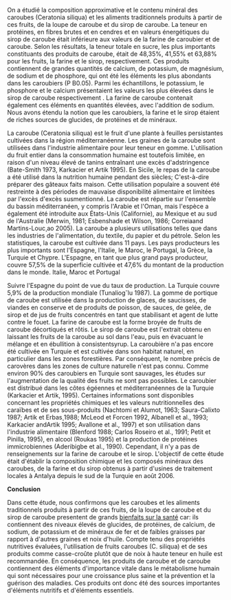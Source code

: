 On a étudié la composition approximative et le contenu minéral des caroubes (Ceratonia siliqua) et les aliments traditionnels produits à partir de ces fruits, de la loupe de caroube et du sirop de caroube. La teneur en protéines, en fibres brutes et en cendres et en valeurs énergétiques du sirop de caroube était inférieure aux valeurs de la farine de caroubier et de caroube. Selon les résultats, la teneur totale en sucre, les plus importants constituants des produits de caroube, était de 48,35%, 41,55% et 63,88% pour les fruits, la farine et le sirop, respectivement. Ces produits contiennent de grandes quantités de calcium, de potassium, de magnésium, de sodium et de phosphore, qui ont été les éléments les plus abondants dans les caroubiers (P B0.05). Parmi les échantillons, le potassium, le phosphore et le calcium présentaient les valeurs les plus élevées dans le sirop de caroube respectivement . La farine de caroube contenait également ces éléments en quantités élevées, avec l'addition de sodium. Nous avons étendu la notion que les caroubiers, la farine et le sirop étaient de riches sources de glucides, de protéines et de minéraux.

La caroube (Ceratonia siliqua) est le fruit d'une plante à feuilles persistantes cultivées dans la région méditerranéenne. Les graines de la caroube sont utilisées dans l'industrie alimentaire pour leur teneur en gomme. L'utilisation du fruit entier dans la consommation humaine est toutefois limitée, en raison d'un niveau élevé de tanins entraînant une excès d'adstringence (Bate-Smith 1973, Karkacier et Artik 1995). En Sicile, le repas de la caroube a été utilisé dans la nutrition humaine pendant des siècles; C'est-à-dire préparer des gâteaux faits maison. Cette utilisation populaire a souvent été restreinte à des périodes de mauvaise disponibilité alimentaire et limitées par l'excès d'excès susmentionné. La caroube est répartie sur l'ensemble du bassin méditerranéen, y compris l'Arabie et l'Oman, mais l'espèce a également été introduite aux États-Unis (Californie), au Mexique et au sud de l'Australie (Merwin, 1981; Esbenshade et Wilson, 1986; Correiaand Martins-Louc¸ao 2005). La caroube a plusieurs utilisations telles que dans les industries de l'alimentation, du textile, du papier et du pétrole. Selon les statistiques, la caroube est cultivée dans 11 pays. Les pays producteurs les plus importants sont l'Espagne, l'Italie, le Maroc, le Portugal, la Grèce, la Turquie et Chypre. L'Espagne, en tant que plus grand pays producteur, couvre 57,5% de la superficie cultivée et 47,6% du montant de la production dans le monde. Italie, Maroc et Portugal

Suivre l'Espagne du point de vue du taux de production. La Turquie couvre 5,9% de la production mondiale (Tunaliog˘lu 1987). La gomme de portique de caroube est utilisée dans la production de glaces, de saucisses, de viandes en conserve et de produits de poisson, de sauces, de gelée, de sirop et de jus de fruits concentrés en tant que stabilisant et agent de lutte contre le fouet. La farine de caroube est la forme broyée de fruits de caroube décortiqués et rôtis. Le sirop de caroube est l'extrait obtenu en laissant les fruits de la caroube au sol dans l'eau, puis en évacuant le mélange et en ébullition à consistentsyrup. La caroubière n'a pas encore été cultivée en Turquie et est cultivée dans son habitat naturel, en particulier dans les zones forestières. Par conséquent, le nombre précis de carovères dans les zones de culture naturelle n'est pas connu. Comme environ 90% des caroubiers en Turquie sont sauvages, les études sur l'augmentation de la qualité des fruits ne sont pas possibles. Le caroubier est distribué dans les côtes égéennes et méditerranéennes de la Turquie (Karkacier et Artik, 1995). Certaines informations sont disponibles concernant les propriétés chimiques et les valeurs nutritionnelles des caraïbes et de ses sous-produits (Nachtomi et Alumot, 1963; Saura-Calixto 1987; Artik et Erbas¸1988; McLeod et Forcen 1992, Albanell et al., 1993; Karkacier andArtik 1995; Avallone et al., 1997) et son utilisation dans l'industrie alimentaire (Blenford 1988; Carlos Roseiro et al., 1991; Petit et Pinilla, 1995), en alcool (Roukas 1995) et la production de protéines immicrobiennes (Aderibigbe et al., 1990). Cependant, il n'y a pas de renseignements sur la farine de caroube et le sirop. L'objectif de cette étude était d'établir la composition chimique et les composés minéraux des caroubes, de la farine et du sirop obtenus à partir d'usines de traitement locales à Antalya depuis le sud de la Turquie en août 2006.

<b>Conclusion</b>


Dans cette étude, nous confirmons que les caroubes et les aliments traditionnels produits à partir de ces fruits, de la loupe de caroube et du sirop de caroube presentent de grands <a href=http://carob.co/wiki/%D9%81%D9%88%D8%A7%D8%A6%D8%AF-%D8%A7%D9%84%D8%AE%D8%B1%D9%88%D8%A8-%D9%84%D8%B5%D8%AD%D8%A9-%D8%A7%D9%84%D8%AC%D8%B3%D9%85/>bienfaits sur la santé</a> car: ils contiennent des niveaux élevés de glucides, de protéines, de calcium, de sodium, de potassium et de minéraux de fer et de faibles graisses par rapport à d'autres graines et noix d'huile. Compte tenu des propriétés nutritives évaluées, l'utilisation de fruits caroubes (C. siliqua) et de ses produits comme casse-croûte plutôt que de noix à haute teneur en huile est recommandée. En conséquence, les produits de caroube et de caroube contiennent des éléments d'importance vitale dans le métabolisme humain qui sont nécessaires pour une croissance plus saine et la prévention et la guérison des maladies. Ces produits ont donc été des sources importantes d'éléments nutritifs et d'éléments essentiels.
